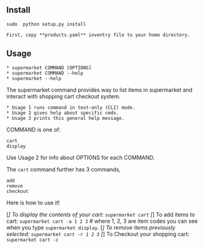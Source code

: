 
Install
-------

    sudo  python setup.py install

    First, copy **products.yaml** inventry file to your home directory.


Usage
-----

    * supermarket COMMAND [OPTIONS]
    * supermarket COMMAND --help
    * supermarket --help

The supermarket command provides way to list items in supermarket and
 interact with shopping cart checkout system.

	* Usage 1 runs command in text-only (CLI) mode.
	* Usage 2 gives help about specific cmds.
	* Usage 3 prints this general help message.

COMMAND is one of:
        
	cart
	display

Use Usage 2 for info about OPTIONS for each COMMAND.

The `cart` command further has 3 commands, 
    
    add
    remove
    checkout

Here is how to use it!

[*] To display the contents of your cart:
	`supermarket cart`
[*] To add items to cart:
	`supermarket cart -a 1 2 3`
	# where 1, 2, 3 are item codes you can see when you type `supermarket display`.
[*] To remove items previously selected:
	`supermarket cart -r 1 2 3`
[*] To Checkout your shopping cart:
	`supermarket cart -c`



